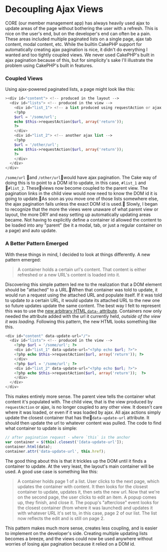 # Decoupling Ajax Views

CORE (our member management app) has always heavily used ajax to update areas of the page without bothering the user with a refresh. This is nice on the user's end, but on the developer's end can often be a pain. These areas included multiple paginated lists on a single page, ajax tab content, modal content, etc. While the builtin CakePHP support for automatically creating ajax pagination is nice, it didn't do everything I wanted and too tightly coupled views. We never used CakePHP's built in ajax pagination because of this, but for simplicity's sake I'll illustrate the problem using CakePHP's built in features.

### Coupled Views

Using ajax-powered paginated lists, a page might look like this:

```php
><div id="content"> <!-- produced in the layout -->
  <div id="lists"> <!-- produced in the view -->
    <div id="list_1"> <!-- a list produced using requestAction or ajax -->
    <?php
    $url = '/some/url';
    echo $this->requestAction($url, array('return'));
    ?>
    </div>
    <div id="list_2"> <!-- another ajax list -->
    <?php
    $url = '/other/url';
    echo $this->requestAction($url, array('return'));
    ?>
    </div>
  </div>
</div>
```

`/some/url` and `/other/url`would have ajax pagination. The Cake way of doing this is to point to a DOM id to update, in this case, `#list_1` and `#list_2`. Theseviews now become coupled to the parent view. The pagination links in the child view would now need to know the DOM id it is going to update.As soon as you move one of those lists somewhere else, the ajax pagination fails unless the exact DOM id is used.
Slowly, I began to recognize that the more the views were unaware of what parent view or layout, the more DRY and easy setting up automatically updating areas became. Not having to explicitly define a container id allowed the content to be loaded into any "parent" (be it a modal, tab, or just a regular container on a page) and auto update.

### A Better Pattern Emerged

With these things in mind, I decided to look at things differently. A new pattern emerged:

> A container holds a certain url's content. That content is either refreshed or a new URL's content is loaded into it.

Discovering this simple pattern led me to the realization that a DOM element should be "attached" to a URL.When that container was told to update, it would run a request using the attached URL and populate itself. If it was told to update *to* a certain URL, it would update its attached URL to the new one so future updates update the same content. The best way I felt to represent this was to use the [new arbitrary HTML `data-` attribute](http://www.whatwg.org/specs/web-apps/current-work/multipage/elements.html#embedding-custom-non-visible-data-with-the-data-*-attributes). Containers now only needed the attribute added with the url it currently held, *outside of the view it was loading*. Following this pattern, the new HTML looks something like this.

```php
<div id="content" data-update-url="/">
  <div id="lists"> <!-- produced in the view -->
    <?php $url = '/some/url'; ?>
    <div id="list_1" data-update-url="<?php echo $url; ?>">
    <?php echo $this->requestAction($url, array('return')); ?>
    </div>
    <?php $url = '/some/url'; ?>
    <div id="list_2" data-update-url="<?php echo $url; ?>">
    <?php echo $this->requestAction($url, array('return'));  ?>
    </div>
  </div>
</div>
```

This makes entirely more sense. The parent view tells the container what content it's populated with. The child view, that is the view produced by `requestAction` or ajax, is no longer coupled to any other view. It doesn't care where it was loaded, or even if it was loaded by ajax. All ajax actions simply update the closest container that has the`data-update-url` attribute. It should then update the url to whatever content was pulled. The code to find what container to update is simple:

```js
// after pagination request - where `this` is the anchor
var container = $(this).closest('[data-update-url']);
container.html(data);
container.attr('data-update-url', this.href);  
```

The good thing about this is that it trickles up the DOM until it finds a container to update. At the very least, the layout's main container will be used. A good use case is something like this:

> A container holds page 1 of a list. User clicks to the next page, which updates the container with content. It then looks for the closest container to update, updates it, then sets the new url. Now that we're on the second page, the user clicks to edit an item. A popup comes up, they finish, and close it. The popup's "afterclose" event looks for the closest container (from where it was launched) and updates it with whatever URL it's set to, in this case, page 2 of our list. The list now reflects the edit and is still on page 2.

This pattern makes much more sense, creates less coupling, and is easier to implement on the developer's side. Creating multiple updating lists becomes a breeze, and the views could now be used anywhere without worries of losing ajax pagination because it relied on a DOM id.